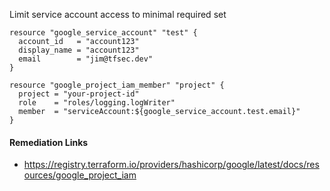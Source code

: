 
Limit service account access to minimal required set

```hcl
resource "google_service_account" "test" {
  account_id   = "account123"
  display_name = "account123"
  email        = "jim@tfsec.dev"
}

resource "google_project_iam_member" "project" {
  project = "your-project-id"
  role    = "roles/logging.logWriter"
  member  = "serviceAccount:${google_service_account.test.email}"
}
```

#### Remediation Links
 - https://registry.terraform.io/providers/hashicorp/google/latest/docs/resources/google_project_iam

